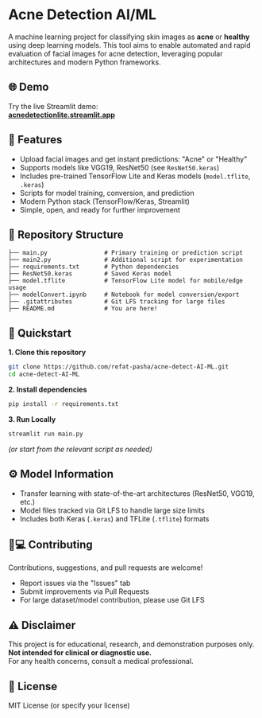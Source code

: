 

# Acne Detection AI/ML

A machine learning project for classifying skin images as **acne** or **healthy** using deep learning models. This tool aims to enable automated and rapid evaluation of facial images for acne detection, leveraging popular architectures and modern Python frameworks.

## 🌐 Demo

Try the live Streamlit demo:  
**[acnedetectionlite.streamlit.app](https://acnedetectionlite.streamlit.app/)**

## 🚀 Features

- Upload facial images and get instant predictions: "Acne" or "Healthy"
- Supports models like VGG19, ResNet50 (see `ResNet50.keras`)
- Includes pre-trained TensorFlow Lite and Keras models (`model.tflite`, `.keras`)
- Scripts for model training, conversion, and prediction
- Modern Python stack (TensorFlow/Keras, Streamlit)  
- Simple, open, and ready for further improvement

## 📁 Repository Structure

```
├── main.py                # Primary training or prediction script
├── main2.py               # Additional script for experimentation
├── requirements.txt       # Python dependencies
├── ResNet50.keras         # Saved Keras model
├── model.tflite           # TensorFlow Lite model for mobile/edge usage
├── modelConvert.ipynb     # Notebook for model conversion/export
├── .gitattributes         # Git LFS tracking for large files
├── README.md              # You are here!
```

## 🏁 Quickstart

**1. Clone this repository**

```bash
git clone https://github.com/refat-pasha/acne-detect-AI-ML.git
cd acne-detect-AI-ML
```

**2. Install dependencies**

```bash
pip install -r requirements.txt
```

**3. Run Locally**

```bash
streamlit run main.py
```
*(or start from the relevant script as needed)*

## ⚙️ Model Information

- Transfer learning with state-of-the-art architectures (ResNet50, VGG19, etc.)
- Model files tracked via Git LFS to handle large size limits
- Includes both Keras (`.keras`) and TFLite (`.tflite`) formats

## 🧑💻 Contributing

Contributions, suggestions, and pull requests are welcome!
- Report issues via the "Issues" tab
- Submit improvements via Pull Requests
- For large dataset/model contribution, please use Git LFS

## ⚠️ Disclaimer

This project is for educational, research, and demonstration purposes only.  
**Not intended for clinical or diagnostic use.**  
For any health concerns, consult a medical professional.

## 📄 License

MIT License (or specify your license)

